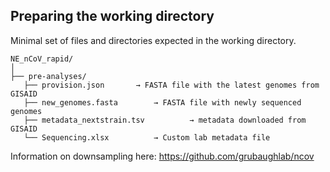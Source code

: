 ## Preparing the working directory

Minimal set of files and directories expected in the working directory.

```
NE_nCoV_rapid/
│
├── pre-analyses/
   ├── provision.json 		→ FASTA file with the latest genomes from GISAID
   ├── new_genomes.fasta 		→ FASTA file with newly sequenced genomes
   ├── metadata_nextstrain.tsv	        → metadata downloaded from GISAID
   └── Sequencing.xlsx 			→ Custom lab metadata file
```

Information on downsampling here: https://github.com/grubaughlab/ncov
